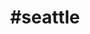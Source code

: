 ---
title: "#seattle"
hashtag: "Seattle"
tags:
  - Cities I have lived in
  - Cities I have visited
  - Cities I have worked in
  - City
  - I-90
  - Washington
---